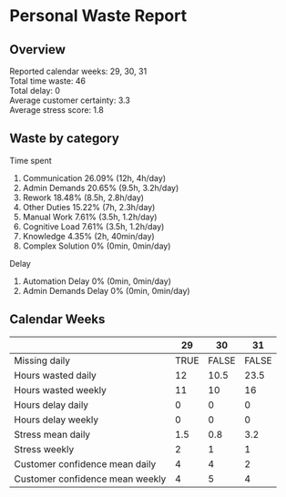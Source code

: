 # Personal Waste Report

## Overview

Reported calendar weeks: 29, 30, 31  
Total time waste: 46  
Total delay: 0  
Average customer certainty: 3.3  
Average stress score: 1.8  

## Waste by category

Time spent
  1. Communication 26.09% (12h, 4h/day)
  2. Admin Demands 20.65% (9.5h, 3.2h/day)
  3. Rework 18.48% (8.5h, 2.8h/day)
  4. Other Duties 15.22% (7h, 2.3h/day)
  5. Manual Work 7.61% (3.5h, 1.2h/day)
  6. Cognitive Load 7.61% (3.5h, 1.2h/day)
  7. Knowledge 4.35% (2h, 40min/day)
  8. Complex Solution 0% (0min, 0min/day)

Delay
  1. Automation Delay 0% (0min, 0min/day)
  2. Admin Demands Delay 0% (0min, 0min/day)

## Calendar Weeks

|  | 29 | 30 | 31 | 
|---|---|---|---|
| Missing daily | TRUE | FALSE | FALSE | 
| Hours wasted daily | 12 | 10.5 | 23.5 | 
| Hours wasted weekly | 11 | 10 | 16 | 
| Hours delay daily | 0 | 0 | 0 | 
| Hours delay weekly | 0 | 0 | 0 | 
| Stress mean daily | 1.5 | 0.8 | 3.2 | 
| Stress weekly | 2 | 1 | 1 | 
| Customer confidence mean daily | 4 | 4 | 2 | 
| Customer confidence mean weekly | 4 | 5 | 4 | 
